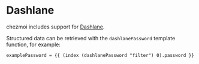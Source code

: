 # Dashlane

chezmoi includes support for [Dashlane](https://dashlane.com).

Structured data can be retrieved with the `dashlanePassword` template function,
for example:

```
examplePassword = {{ (index (dashlanePassword "filter") 0).password }}
```
